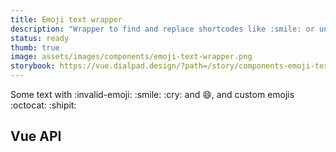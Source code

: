```yaml
---
title: Emoji text wrapper
description: "Wrapper to find and replace shortcodes like :smile: or unicode chars such as 😄 with our custom Emojis implementation."
status: ready
thumb: true
image: assets/images/components/emoji-text-wrapper.png
storybook: https://vue.dialpad.design/?path=/story/components-emoji-text-wrapper--default
---
```


<code-well-header>
  <dt-emoji-text-wrapper>
    Some text with :invalid-emoji: :smile: :cry: and 😄, and custom emojis :octocat: :shipit:
  </dt-emoji-text-wrapper>
</code-well-header>

## Vue API

<component-vue-api component-name="emojitextwrapper" />
